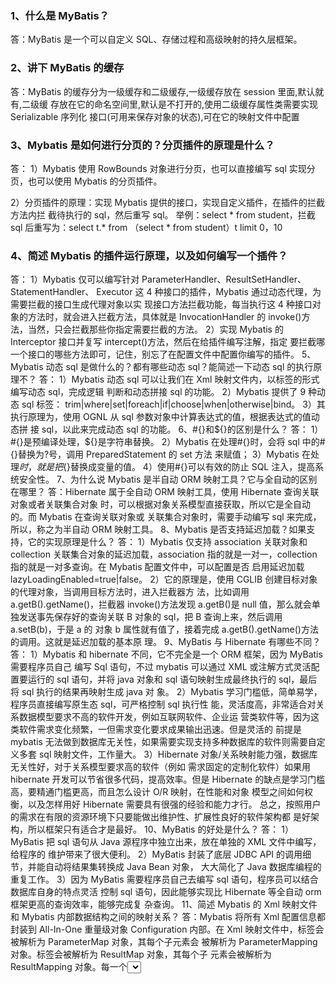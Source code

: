 ### 1、什么是 MyBatis？
答：MyBatis 是一个可以自定义 SQL、存储过程和高级映射的持久层框架。

### 2、讲下 MyBatis 的缓存
答：MyBatis 的缓存分为一级缓存和二级缓存,一级缓存放在 session 里面,默认就有,二级缓
存放在它的命名空间里,默认是不打开的,使用二级缓存属性类需要实现 Serializable 序列化
接口(可用来保存对象的状态),可在它的映射文件中配置<cache/>

### 3、Mybatis 是如何进行分页的？分页插件的原理是什么？
答：
1）Mybatis 使用 RowBounds 对象进行分页，也可以直接编写 sql 实现分页，也可以使用
Mybatis 的分页插件。

2）分页插件的原理：实现 Mybatis 提供的接口，实现自定义插件，在插件的拦截方法内拦
截待执行的 sql，然后重写 sql。
举例：select * from student，拦截 sql 后重写为：select t.* from （select * from student）t
limit 0，10

### 4、简述 Mybatis 的插件运行原理，以及如何编写一个插件？
答：
1）Mybatis 仅可以编写针对 ParameterHandler、ResultSetHandler、StatementHandler、
Executor 这 4 种接口的插件，Mybatis 通过动态代理，为需要拦截的接口生成代理对象以实
现接口方法拦截功能，每当执行这 4 种接口对象的方法时，就会进入拦截方法，具体就是
InvocationHandler 的 invoke()方法，当然，只会拦截那些你指定需要拦截的方法。
2）实现 Mybatis 的 Interceptor 接口并复写 intercept()方法，然后在给插件编写注解，指定
要拦截哪一个接口的哪些方法即可，记住，别忘了在配置文件中配置你编写的插件。
5、Mybatis 动态 sql 是做什么的？都有哪些动态 sql？能简述一下动态 sql 的执行原理不？
答：
1）Mybatis 动态 sql 可以让我们在 Xml 映射文件内，以标签的形式编写动态 sql，完成逻辑
判断和动态拼接 sql 的功能。
2）Mybatis 提供了 9 种动态 sql 标签：
trim|where|set|foreach|if|choose|when|otherwise|bind。 3）其执行原理为，使用 OGNL 从 sql 参数对象中计算表达式的值，根据表达式的值动态拼
接 sql，以此来完成动态 sql 的功能。
6、#{}和${}的区别是什么？
答：
1）#{}是预编译处理，${}是字符串替换。
2）Mybatis 在处理#{}时，会将 sql 中的#{}替换为?号，调用 PreparedStatement 的 set 方法
来赋值；
3）Mybatis 在处理${}时，就是把${}替换成变量的值。
4）使用#{}可以有效的防止 SQL 注入，提高系统安全性。
7、为什么说 Mybatis 是半自动 ORM 映射工具？它与全自动的区别在哪里？
答：Hibernate 属于全自动 ORM 映射工具，使用 Hibernate 查询关联对象或者关联集合对象
时，可以根据对象关系模型直接获取，所以它是全自动的。而 Mybatis 在查询关联对象或
关联集合对象时，需要手动编写 sql 来完成，所以，称之为半自动 ORM 映射工具。
8、Mybatis 是否支持延迟加载？如果支持，它的实现原理是什么？
答：
1）Mybatis 仅支持 association 关联对象和 collection 关联集合对象的延迟加载，association
指的就是一对一，collection 指的就是一对多查询。在 Mybatis 配置文件中，可以配置是否
启用延迟加载 lazyLoadingEnabled=true|false。 2）它的原理是，使用 CGLIB 创建目标对象的代理对象，当调用目标方法时，进入拦截器方
法，比如调用 a.getB().getName()，拦截器 invoke()方法发现 a.getB()是 null 值，那么就会单
独发送事先保存好的查询关联 B 对象的 sql，把 B 查询上来，然后调用 a.setB(b)，于是 a 的
对象 b 属性就有值了，接着完成 a.getB().getName()方法的调用。这就是延迟加载的基本原
理。
9、MyBatis 与 Hibernate 有哪些不同？
答：
1）Mybatis 和 hibernate 不同，它不完全是一个 ORM 框架，因为 MyBatis 需要程序员自己
编写 Sql 语句，不过 mybatis 可以通过 XML 或注解方式灵活配置要运行的 sql 语句，并将
java 对象和 sql 语句映射生成最终执行的 sql，最后将 sql 执行的结果再映射生成 java 对
象。
2）Mybatis 学习门槛低，简单易学，程序员直接编写原生态 sql，可严格控制 sql 执行性
能，灵活度高，非常适合对关系数据模型要求不高的软件开发，例如互联网软件、企业运
营类软件等，因为这类软件需求变化频繁，一但需求变化要求成果输出迅速。但是灵活的
前提是 mybatis 无法做到数据库无关性，如果需要实现支持多种数据库的软件则需要自定
义多套 sql 映射文件，工作量大。
3）Hibernate 对象/关系映射能力强，数据库无关性好，对于关系模型要求高的软件（例如
需求固定的定制化软件）如果用 hibernate 开发可以节省很多代码，提高效率。但是
Hibernate 的缺点是学习门槛高，要精通门槛更高，而且怎么设计 O/R 映射，在性能和对象
模型之间如何权衡，以及怎样用好 Hibernate 需要具有很强的经验和能力才行。
总之，按照用户的需求在有限的资源环境下只要能做出维护性、扩展性良好的软件架构都
是好架构，所以框架只有适合才是最好。
10、MyBatis 的好处是什么？
答：
1）MyBatis 把 sql 语句从 Java 源程序中独立出来，放在单独的 XML 文件中编写，给程序的
维护带来了很大便利。
2）MyBatis 封装了底层 JDBC API 的调用细节，并能自动将结果集转换成 Java Bean 对象，
大大简化了 Java 数据库编程的重复工作。
3）因为 MyBatis 需要程序员自己去编写 sql 语句，程序员可以结合数据库自身的特点灵活
控制 sql 语句，因此能够实现比 Hibernate 等全自动 orm 框架更高的查询效率，能够完成复
杂查询。
11、简述 Mybatis 的 Xml 映射文件和 Mybatis 内部数据结构之间的映射关系？
答：Mybatis 将所有 Xml 配置信息都封装到 All-In-One 重量级对象 Configuration 内部。在
Xml 映射文件中，<parameterMap>标签会被解析为 ParameterMap 对象，其每个子元素会
被解析为 ParameterMapping 对象。<resultMap>标签会被解析为 ResultMap 对象，其每个子
元素会被解析为 ResultMapping 对象。每一个<select>、<insert>、<update>、<delete>标签
均会被解析为 MappedStatement 对象，标签内的 sql 会被解析为 BoundSql 对象。
12、什么是 MyBatis 的接口绑定,有什么好处？
答：接口映射就是在 MyBatis 中任意定义接口,然后把接口里面的方法和 SQL 语句绑定,我们
直接调用接口方法就可以,这样比起原来了 SqlSession 提供的方法我们可以有更加灵活的选
择和设置.
13、接口绑定有几种实现方式,分别是怎么实现的?
答：接口绑定有两种实现方式,一种是通过注解绑定,就是在接口的方法上面加上
@Select@Update 等注解里面包含 Sql 语句来绑定,另外一种就是通过 xml 里面写 SQL 来绑
定,在这种情况下,要指定 xml 映射文件里面的 namespace 必须为接口的全路径名.
14、什么情况下用注解绑定,什么情况下用 xml 绑定？
答：当 Sql 语句比较简单时候,用注解绑定；当 SQL 语句比较复杂时候,用 xml 绑定,一般用
xml 绑定的比较多
15、MyBatis 实现一对一有几种方式?具体怎么操作的？
答：有联合查询和嵌套查询,联合查询是几个表联合查询,只查询一次,通过在 resultMap 里面
配置 association 节点配置一对一的类就可以完成;嵌套查询是先查一个表,根据这个表里面
的结果的外键 id,去再另外一个表里面查询数据,也是通过 association 配置,但另外一个表的
查询通过 select 属性配置。
16、Mybatis 能执行一对一、一对多的关联查询吗？都有哪些实现方式，以及它们之间的区
别？
答：能，Mybatis 不仅可以执行一对一、一对多的关联查询，还可以执行多对一，多对多的
关联查询，多对一查询，其实就是一对一查询，只需要把 selectOne()修改为 selectList()即
可；多对多查询，其实就是一对多查询，只需要把 selectOne()修改为 selectList()即可。
关联对象查询，有两种实现方式，一种是单独发送一个 sql 去查询关联对象，赋给主对
象，然后返回主对象。另一种是使用嵌套查询，嵌套查询的含义为使用 join 查询，一部分
列是 A 对象的属性值，另外一部分列是关联对象 B 的属性值，好处是只发一个 sql 查询，
就可以把主对象和其关联对象查出来。
17、MyBatis 里面的动态 Sql 是怎么设定的?用什么语法?
答：MyBatis 里面的动态 Sql 一般是通过 if 节点来实现,通过 OGNL 语法来实现,但是如果要
写的完整,必须配合 where,trim 节点,where 节点是判断包含节点有内容就插入 where,否则不
插入,trim 节点是用来判断如果动态语句是以 and 或 or 开始,那么会自动把这个 and 或者 or
取掉。
18、Mybatis 是如何将 sql 执行结果封装为目标对象并返回的？都有哪些映射形式？
答：
第一种是使用<resultMap>标签，逐一定义列名和对象属性名之间的映射关系。
第二种是使用 sql 列的别名功能，将列别名书写为对象属性名，比如 T_NAME AS NAME，对
象属性名一般是 name，小写，但是列名不区分大小写，Mybatis 会忽略列名大小写，智能
找到与之对应对象属性名，你甚至可以写成 T_NAME AS NaMe，Mybatis 一样可以正常工
作。
有了列名与属性名的映射关系后，Mybatis 通过反射创建对象，同时使用反射给对象的属性
逐一赋值并返回，那些找不到映射关系的属性，是无法完成赋值的。
19、Xml 映射文件中，除了常见的 select|insert|updae|delete 标签之外，还有哪些标签？
答：还有很多其他的标签，<resultMap>、<parameterMap>、<sql>、<include>、
<selectKey>，加上动态 sql 的 9 个标签，
trim|where|set|foreach|if|choose|when|otherwise|bind 等，其中<sql>为 sql 片段标签，通
过<include>标签引入 sql 片段，<selectKey>为不支持自增的主键生成策略标签。
20、当实体类中的属性名和表中的字段名不一样，如果将查询的结果封装到指定 pojo？
答：
1）通过在查询的 sql 语句中定义字段名的别名。
2）通过<resultMap>来映射字段名和实体类属性名的一一对应的关系。
21、模糊查询 like 语句该怎么写
答：
1）在 java 中拼接通配符，通过#{}赋值
2）在 Sql 语句中拼接通配符 （不安全 会引起 Sql 注入）
22、通常一个 Xml 映射文件，都会写一个 Dao 接口与之对应, Dao 的工作原理，是否可以重
载？
答：不能重载，因为通过 Dao 寻找 Xml 对应的 sql 的时候全限名+方法名的保存和寻找策
略。接口工作原理为 jdk 动态代理原理，运行时会为 dao 生成 proxy，代理对象会拦截接口
方法，去执行对应的 sql 返回数据。
23、Mybatis 映射文件中，如果 A 标签通过 include 引用了 B 标签的内容，请问，B 标签能
否定义在 A 标签的后面，还是说必须定义在 A 标签的前面？
答：虽然 Mybatis 解析 Xml 映射文件是按照顺序解析的，但是，被引用的 B 标签依然可以
定义在任何地方，Mybatis 都可以正确识别。原理是，Mybatis 解析 A 标签，发现 A 标签引
用了 B 标签，但是 B 标签尚未解析到，尚不存在，此时，Mybatis 会将 A 标签标记为未解
析状态，然后继续解析余下的标签，包含 B 标签，待所有标签解析完毕，Mybatis 会重新
解析那些被标记为未解析的标签，此时再解析 A 标签时，B 标签已经存在，A 标签也就可
以正常解析完成了。
24、Mybatis 的 Xml 映射文件中，不同的 Xml 映射文件，id 是否可以重复？
答：不同的 Xml 映射文件，如果配置了 namespace，那么 id 可以重复；如果没有配置
namespace，那么 id 不能重复；毕竟 namespace 不是必须的，只是最佳实践而已。原因就
是 namespace+id 是作为 Map<String, MappedStatement>的 key 使用的，如果没有
namespace，就剩下 id，那么，id 重复会导致数据互相覆盖。有了 namespace，自然 id 就
可以重复，namespace 不同，namespace+id 自然也就不同。
25、Mybatis 中如何执行批处理？
答：使用 BatchExecutor 完成批处理。
26、Mybatis 都有哪些 Executor 执行器？它们之间的区别是什么？
答：Mybatis 有三种基本的 Executor 执行器，SimpleExecutor、ReuseExecutor、
BatchExecutor。1）SimpleExecutor：每执行一次 update 或 select，就开启一个 Statement 对
象，用完立刻关闭 Statement 对象。2）ReuseExecutor：执行 update 或 select，以 sql 作为
key 查找 Statement 对象，存在就使用，不存在就创建，用完后，不关闭 Statement 对象，
而是放置于 Map3）BatchExecutor：完成批处理。
27、Mybatis 中如何指定使用哪一种 Executor 执行器？
答：在 Mybatis 配置文件中，可以指定默认的 ExecutorType 执行器类型，也可以手动给
DefaultSqlSessionFactory 的创建 SqlSession 的方法传递 ExecutorType 类型参数。
28、Mybatis 执行批量插入，能返回数据库主键列表吗？
答：能，JDBC 都能，Mybatis 当然也能。
29、Mybatis 是否可以映射 Enum 枚举类？
答：Mybatis 可以映射枚举类，不单可以映射枚举类，Mybatis 可以映射任何对象到表的一
列上。映射方式为自定义一个 TypeHandler，实现 TypeHandler 的 setParameter()和
getResult()接口方法。TypeHandler 有两个作用，一是完成从 javaType 至 jdbcType 的转换，
二是完成 jdbcType 至 javaType 的转换，体现为 setParameter()和 getResult()两个方法，分别
代表设置 sql 问号占位符参数和获取列查询结果。
30、如何获取自动生成的(主)键值？
答：配置文件设置 usegeneratedkeys 为 true
31、在 mapper 中如何传递多个参数？
答：
1）直接在方法中传递参数，xml 文件用#{0} #{1}来获取
2）使用 @param 注解:这样可以直接在 xml 文件中通过#{name}来获取
32、resultType resultMap 的区别？
答：
1）类的名字和数据库相同时，可以直接设置 resultType 参数为 Pojo 类 2）若不同，需要设置 resultMap 将结果名字和 Pojo 名字进行转换
33、使用 MyBatis 的 mapper 接口调用时有哪些要求？
答：
1）Mapper 接口方法名和 mapper.xml 中定义的每个 sql 的 id 相同
2）Mapper 接口方法的输入参数类型和 mapper.xml 中定义的每个 sql 的 parameterType 的
类型相同
3）Mapper 接口方法的输出参数类型和 mapper.xml 中定义的每个 sql 的 resultType 的类型
相同
4）Mapper.xml 文件中的 namespace 即是 mapper 接口的类路径。
34、Mybatis 比 IBatis 比较大的几个改进是什么？
答：
1）有接口绑定,包括注解绑定 sql 和 xml 绑定 Sql
2）动态 sql 由原来的节点配置变成 OGNL 表达式 3） 在一对一,一对多的时候引进了
association,在一对多的时候引入了 collection 节点,不过都是在 resultMap 里面配置
35、IBatis 和 MyBatis 在核心处理类分别叫什么？
答：IBatis 里面的核心处理类交 SqlMapClient,MyBatis 里面的核心处理类叫做 SqlSession。
36、IBatis 和 MyBatis 在细节上的不同有哪些？
答：
1）在 sql 里面变量命名有原来的#变量# 变成了#{变量} 2）原来的$变量$变成了${变量} 3）原来在 sql 节点里面的 class 都换名字交 type
4）原来的 queryForObject queryForList 变成了 selectOne selectList5）原来的别名设置在映
射文件里面放在了核心配置文件里
